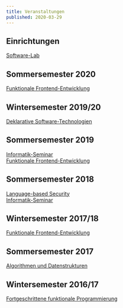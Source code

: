 ```yaml
---
title: Veranstaltungen
published: 2020-03-29
---
```



## Einrichtungen

[Software-Lab](/teaching/software-lab.html)


## Sommersemester 2020

[Funktionale Frontend-Entwicklung](/teaching/2020/functional-frontend-development.html)


## Wintersemester 2019/20

[Deklarative Software-Technologien](/teaching/2019/declarative-software-technologies.html)


## Sommersemester 2019

[Informatik-Seminar](/teaching/2019/seminar.html)  
[Funktionale Frontend-Entwicklung](/teaching/2019/functional-frontend-development.html)


<!-- ## Wintersemester 2018/19 -->

<!-- [Deklarative Software-Technologien](/teaching/2018/declarative-software-technologies.html) -->
<!-- [Algorithmen](/teaching/2018/algorithms.html) -->


## Sommersemester 2018

[Language-based Security](/teaching/2018/language-based-security.html)  
[Informatik-Seminar](/teaching/2018/seminar.html)


## Wintersemester 2017/18

[Funktionale Frontend-Entwicklung](/teaching/2017/functional-frontend-development.html)


## Sommersemester 2017

[Algorithmen und Datenstrukturen](/teaching/2017/algorithms-and-datastructures.html)


## Wintersemester 2016/17

[Fortgeschrittene funktionale Programmierung](/teaching/2016/advanced-functional-programming.html)

